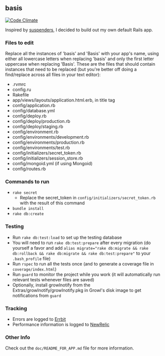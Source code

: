 ## basis

[![Code Climate](https://codeclimate.com/github/JamesChevalier/basis.png)](https://codeclimate.com/github/JamesChevalier/basis)

Inspired by [suspenders](https://github.com/thoughtbot/suspenders), I decided to build out my own default Rails app.


### Files to edit

Replace all the instances of 'basis' and 'Basis' with your app's name, using either all lowercase letters when replacing 'basis' and only the first letter uppercase when replacing 'Basis'. These are the files that should contain instances that need to be replaced (but you're better off doing a find/replace across all files in your text editor):

* .rvmrc
* config.ru
* Rakefile
* app/views/layouts/application.html.erb, in title tag
* config/application.rb
* config/database.yml
* config/deploy.rb
* config/deploy/production.rb
* config/deploy/staging.rb
* config/environment.rb
* config/environments/development.rb
* config/environments/production.rb
* config/environments/test.rb
* config/initializers/secret_token.rb
* config/initializers/session_store.rb
* config/mongoid.yml (if using Mongoid)
* config/routes.rb


### Commands to run

* `rake secret`
    * Replace the secret_token in `config/initializers/secret_token.rb` with the result of this command
* `bundle install`
* `rake db:create`


### Testing

* Run `rake db:test:load` to set up the testing database
* You will need to run `rake db:test:prepare` after every migration (do yourself a favor and add `alias migrate="rake db:migrate && rake db:rollback && rake db:migrate && rake db:test:prepare"` to your `.bash_profile` file)
* Run `rspec` to run all the tests once (and to generate a coverage file in `coverage/index.html`)
* Run `guard` to monitor the project while you work (it will automatically run relevant tests whenever files are saved)
* Optionally, install growlnotify from the Extras/growlnotify/growlnotify.pkg in Growl's disk image to get notifications from `guard`


### Tracking

* Errors are logged to [Errbit](https://github.com/errbit/errbit)
* Performance information is logged to [NewRelic](http://newrelic.com)


### Other Info

Check out the `doc/README_FOR_APP.md` file for more information.
